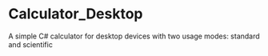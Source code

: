 # Calculator_Desktop
  A simple C# calculator for desktop devices with two usage modes: standard and scientific
